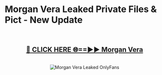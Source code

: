 # Morgan Vera Leaked Private Files & Pict - New Update
<br>
<div align="center">
<h2><a href="https://mediafilles.blogspot.com/?title=Morgan_Vera" rel="nofollow">🔴 CLICK HERE 🌐==►► Morgan Vera</a></h2>
<br>
<a href="https://mediafilles.blogspot.com/?title=Morgan_Vera" rel="nofollow" data-target="animated-image.originalLink"><img src="https://i.ibb.co.com/WyWwxjT/player-gif2.gif" alt="Morgan Vera Leaked OnlyFans" style="max-width: 100%; display: inline-block;" data-target="animated-image.originalImage"></a>
</div>
<br>